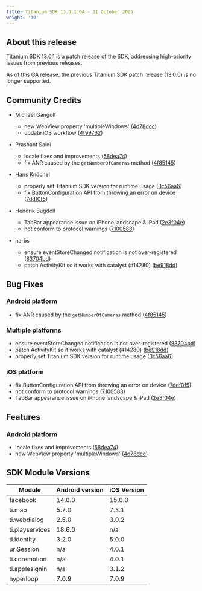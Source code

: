```yaml
---
title: Titanium SDK 13.0.1.GA - 31 October 2025
weight: '10'
---
```


## About this release

Titanium SDK 13.0.1 is a patch release of the SDK, addressing high-priority issues from previous releases.

As of this GA release, the previous Titanium SDK patch release (13.0.0) is no longer supported.

## Community Credits

* Michael Gangolf
  * new WebView property 'multipleWindows' ([4d78dcc](https://github.com/tidev/titanium_mobile/commit/4d78dcc661aaa1b4db9a4883d9be702e0fc99a65))
  * update iOS workflow ([4f99762](https://github.com/tidev/titanium_mobile/commit/4f99762ec2f286cb0f17e6c9ad7f228d35546c29))

* Prashant Saini
  * locale fixes and improvements ([58dea74](https://github.com/tidev/titanium_mobile/commit/58dea743851ad3e82a4b9e66cb3560c7b4e28842))
  * fix ANR caused by the `getNumberOfCameras` method ([4f85145](https://github.com/tidev/titanium_mobile/commit/4f85145594c584ca5dcb7436fce50e3d00feb487))

* Hans Knöchel
  * properly set Titanium SDK version for runtime usage ([3c56aa6](https://github.com/tidev/titanium_mobile/commit/3c56aa64288fd1b6f628a774ffff169bd193e59c))
  * fix ButtonConfiguration API from throwing an error on device ([7ddf0f5](https://github.com/tidev/titanium_mobile/commit/7ddf0f53ffb793342497d96cd972f1ee108aa8ff))

* Hendrik Bugdoll
  * TabBar appearance issue on iPhone landscape & iPad ([2e3f04e](https://github.com/tidev/titanium_mobile/commit/2e3f04edccdb60dadccef82eafe0b2988ddb2aac))
  * not conform to protocol warnings ([7100588](https://github.com/tidev/titanium_mobile/commit/7100588f1aeb5f0507de45b1a4e87f024b7243d2))

* narbs
  * ensure eventStoreChanged notification is not over-registered ([83704bd](https://github.com/tidev/titanium_mobile/commit/83704bd7ce8f1f36417916957a087027feca4104))
  * patch ActivityKit so it works with catalyst (#14280) ([be918dd](https://github.com/tidev/titanium_mobile/commit/be918ddb39c5a610d475cb23fb41544eabe6a5c7))

## Bug Fixes

### Android platform

* fix ANR caused by the `getNumberOfCameras` method ([4f85145](https://github.com/tidev/titanium_mobile/commit/4f85145594c584ca5dcb7436fce50e3d00feb487))

### Multiple platforms

* ensure eventStoreChanged notification is not over-registered ([83704bd](https://github.com/tidev/titanium_mobile/commit/83704bd7ce8f1f36417916957a087027feca4104))
* patch ActivityKit so it works with catalyst (#14280) ([be918dd](https://github.com/tidev/titanium_mobile/commit/be918ddb39c5a610d475cb23fb41544eabe6a5c7))
* properly set Titanium SDK version for runtime usage ([3c56aa6](https://github.com/tidev/titanium_mobile/commit/3c56aa64288fd1b6f628a774ffff169bd193e59c))

### iOS platform

* fix ButtonConfiguration API from throwing an error on device ([7ddf0f5](https://github.com/tidev/titanium_mobile/commit/7ddf0f53ffb793342497d96cd972f1ee108aa8ff))
* not conform to protocol warnings ([7100588](https://github.com/tidev/titanium_mobile/commit/7100588f1aeb5f0507de45b1a4e87f024b7243d2))
* TabBar appearance issue on iPhone landscape & iPad ([2e3f04e](https://github.com/tidev/titanium_mobile/commit/2e3f04edccdb60dadccef82eafe0b2988ddb2aac))

## Features

### Android platform

* locale fixes and improvements ([58dea74](https://github.com/tidev/titanium_mobile/commit/58dea743851ad3e82a4b9e66cb3560c7b4e28842))
* new WebView property 'multipleWindows' ([4d78dcc](https://github.com/tidev/titanium_mobile/commit/4d78dcc661aaa1b4db9a4883d9be702e0fc99a65))

## SDK Module Versions

| Module      | Android version | iOS Version |
| ----------- | --------------- | ----------- |
| facebook | 14.0.0 | 15.0.0 |
| ti.map | 5.7.0 | 7.3.1 |
| ti.webdialog | 2.5.0 | 3.0.2 |
| ti.playservices | 18.6.0 | n/a |
| ti.identity | 3.2.0 | 5.0.0 |
| urlSession | n/a | 4.0.1 |
| ti.coremotion | n/a | 4.0.1 |
| ti.applesignin | n/a | 3.1.2 |
| hyperloop | 7.0.9 | 7.0.9 |
